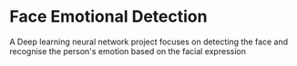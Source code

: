 # Face Emotional Detection
 A Deep learning neural network project focuses on detecting the face and recognise the person's emotion based on the facial expression
